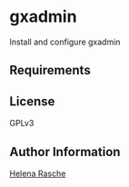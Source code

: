 gxadmin
=======

Install and configure gxadmin

Requirements
------------


License
-------

GPLv3

Author Information
------------------

[Helena Rasche](https://github.com/hexylena)
